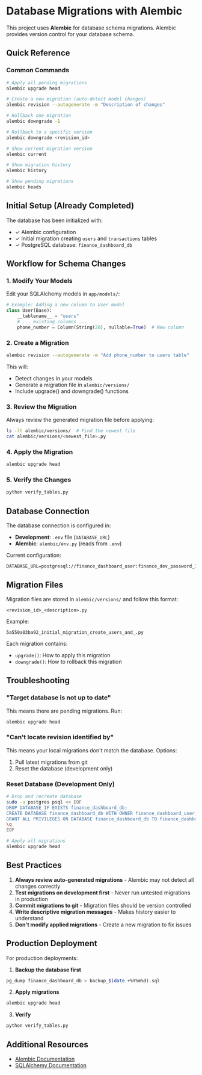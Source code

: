 # Database Migrations with Alembic

This project uses **Alembic** for database schema migrations. Alembic provides version control for your database schema.

## Quick Reference

### Common Commands

```bash
# Apply all pending migrations
alembic upgrade head

# Create a new migration (auto-detect model changes)
alembic revision --autogenerate -m "Description of changes"

# Rollback one migration
alembic downgrade -1

# Rollback to a specific version
alembic downgrade <revision_id>

# Show current migration version
alembic current

# Show migration history
alembic history

# Show pending migrations
alembic heads
```

## Initial Setup (Already Completed)

The database has been initialized with:
- ✓ Alembic configuration
- ✓ Initial migration creating `users` and `transactions` tables
- ✓ PostgreSQL database: `finance_dashboard_db`

## Workflow for Schema Changes

### 1. Modify Your Models

Edit your SQLAlchemy models in `app/models/`:
```python
# Example: Adding a new column to User model
class User(Base):
    __tablename__ = "users"
    # ... existing columns ...
    phone_number = Column(String(20), nullable=True)  # New column
```

### 2. Create a Migration

```bash
alembic revision --autogenerate -m "Add phone_number to users table"
```

This will:
- Detect changes in your models
- Generate a migration file in `alembic/versions/`
- Include upgrade() and downgrade() functions

### 3. Review the Migration

Always review the generated migration file before applying:
```bash
ls -lt alembic/versions/  # Find the newest file
cat alembic/versions/<newest_file>.py
```

### 4. Apply the Migration

```bash
alembic upgrade head
```

### 5. Verify the Changes

```bash
python verify_tables.py
```

## Database Connection

The database connection is configured in:
- **Development**: `.env` file (`DATABASE_URL`)
- **Alembic**: `alembic/env.py` (reads from `.env`)

Current configuration:
```
DATABASE_URL=postgresql://finance_dashboard_user:finance_dev_password_123@localhost:5432/finance_dashboard_db
```

## Migration Files

Migration files are stored in `alembic/versions/` and follow this format:
```
<revision_id>_<description>.py
```

Example:
```
5a550a03ba92_initial_migration_create_users_and_.py
```

Each migration contains:
- `upgrade()`: How to apply this migration
- `downgrade()`: How to rollback this migration

## Troubleshooting

### "Target database is not up to date"

This means there are pending migrations. Run:
```bash
alembic upgrade head
```

### "Can't locate revision identified by"

This means your local migrations don't match the database. Options:
1. Pull latest migrations from git
2. Reset the database (development only)

### Reset Database (Development Only)

```bash
# Drop and recreate database
sudo -u postgres psql << EOF
DROP DATABASE IF EXISTS finance_dashboard_db;
CREATE DATABASE finance_dashboard_db WITH OWNER finance_dashboard_user;
GRANT ALL PRIVILEGES ON DATABASE finance_dashboard_db TO finance_dashboard_user;
\q
EOF

# Apply all migrations
alembic upgrade head
```

## Best Practices

1. **Always review auto-generated migrations** - Alembic may not detect all changes correctly
2. **Test migrations on development first** - Never run untested migrations in production
3. **Commit migrations to git** - Migration files should be version controlled
4. **Write descriptive migration messages** - Makes history easier to understand
5. **Don't modify applied migrations** - Create a new migration to fix issues

## Production Deployment

For production deployments:

1. **Backup the database first**
```bash
pg_dump finance_dashboard_db > backup_$(date +%Y%m%d).sql
```

2. **Apply migrations**
```bash
alembic upgrade head
```

3. **Verify**
```bash
python verify_tables.py
```

## Additional Resources

- [Alembic Documentation](https://alembic.sqlalchemy.org/)
- [SQLAlchemy Documentation](https://docs.sqlalchemy.org/)
